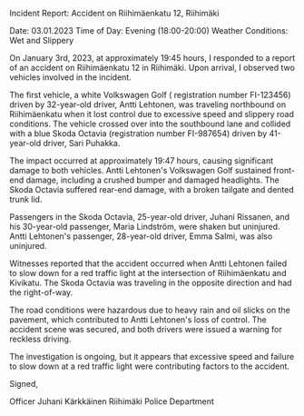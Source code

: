 Incident Report: Accident on Riihimäenkatu 12, Riihimäki

Date: 03.01.2023
Time of Day: Evening (18:00-20:00)
Weather Conditions: Wet and Slippery

On January 3rd, 2023, at approximately 19:45 hours, I responded to a report of an accident on Riihimäenkatu 12 in Riihimäki. Upon arrival, I observed two vehicles involved in the incident.

The first vehicle, a white Volkswagen Golf ( registration number FI-123456) driven by 32-year-old driver, Antti Lehtonen, was traveling northbound on Riihimäenkatu when it lost control due to excessive speed and slippery road conditions. The vehicle crossed over into the southbound lane and collided with a blue Skoda Octavia (registration number FI-987654) driven by 41-year-old driver, Sari Puhakka.

The impact occurred at approximately 19:47 hours, causing significant damage to both vehicles. Antti Lehtonen's Volkswagen Golf sustained front-end damage, including a crushed bumper and damaged headlights. The Skoda Octavia suffered rear-end damage, with a broken tailgate and dented trunk lid.

Passengers in the Skoda Octavia, 25-year-old driver, Juhani Rissanen, and his 30-year-old passenger, Maria Lindström, were shaken but uninjured. Antti Lehtonen's passenger, 28-year-old driver, Emma Salmi, was also uninjured.

Witnesses reported that the accident occurred when Antti Lehtonen failed to slow down for a red traffic light at the intersection of Riihimäenkatu and Kivikatu. The Skoda Octavia was traveling in the opposite direction and had the right-of-way.

The road conditions were hazardous due to heavy rain and oil slicks on the pavement, which contributed to Antti Lehtonen's loss of control. The accident scene was secured, and both drivers were issued a warning for reckless driving.

The investigation is ongoing, but it appears that excessive speed and failure to slow down at a red traffic light were contributing factors to the accident.

Signed,

Officer Juhani Kärkkäinen
Riihimäki Police Department